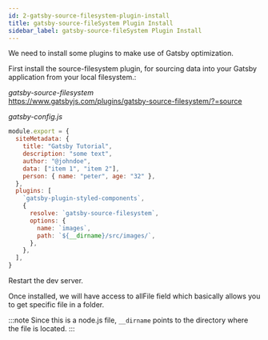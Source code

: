 ```yaml
---
id: 2-gatsby-source-filesystem-plugin-install
title: gatsby-source-fileSystem Plugin Install
sidebar_label: gatsby-source-fileSystem Plugin Install
---
```


We need to install some plugins to make use of Gatsby optimization.

First install the source-filesystem plugin, for sourcing data into your Gatsby application from your local filesystem.:

_gatsby-source-filesystem_  
https://www.gatsbyjs.com/plugins/gatsby-source-filesystem/?=source

_gatsby-config.js_

```js
module.export = {
  siteMetadata: {
    title: "Gatsby Tutorial",
    description: "some text",
    author: "@johndoe",
    data: ["item 1", "item 2"],
    person: { name: "peter", age: "32" },
  },
  plugins: [
    `gatsby-plugin-styled-components`,
    {
      resolve: `gatsby-source-filesystem`,
      options: {
        name: `images`,
        path: `${__dirname}/src/images/`,
      },
    },
  ],
}
```

Restart the dev server.

Once installed, we will have access to allFile field which basically allows you to get specific file in a folder.

:::note
Since this is a node.js file, `__dirname` points to the directory where the file is located.
:::
